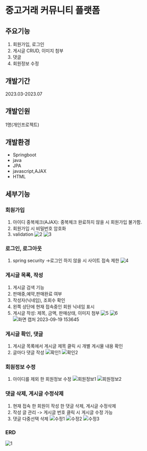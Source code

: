 # 중고거래 커뮤니티 플랫폼

## 주요기능
1. 회원가입, 로그인
2. 게시글 CRUD, 이미지 첨부
3. 댓글
4. 회원정보 수정

## 개발기간
2023.03-2023.07

## 개발인원
1명(개인프로젝트)

## 개발환경
- Springboot
- java
- JPA
- javascript,AJAX
- HTML

## 세부기능
### 회원가입
1. 아이디 중복체크(AJAX): 중복체크 완료하지 않을 시 회원가입 불가함.
2. 회원가입 시 비밀번호 암호화
3. validation
![2](https://github.com/uuuuuunu/Boardpj/assets/125693102/7a95fa78-84cc-4922-856a-fc15e1b5f466)
![3](https://github.com/uuuuuunu/Boardpj/assets/125693102/0c38c7e5-14b3-40fd-83f6-adb7fc7324d2)

### 로그인, 로그아웃
1. spring security ->로그인 하지 않을 시 사이트 접속 제한
![4](https://github.com/uuuuuunu/Boardpj/assets/125693102/0c309dea-1f10-476c-8c69-7e5be22b918b)

### 게시글 목록, 작성
1. 게시글 검색 기능
2. 판매중,예약,판매완료 여부
3. 작성자(닉네임), 조회수 확인
4. 왼쪽 상단에 현재 접속중인 회원 닉네임 표시
5. 게시글 작성: 제목, 금액, 판매상태, 이미지 첨부
![5](https://github.com/uuuuuunu/Boardpj/assets/125693102/1ccbef97-5e42-41d8-8b98-e5410b894112)
![6](https://github.com/uuuuuunu/Boardpj/assets/125693102/9e591341-5018-4ecd-ab60-b5dabe33437b)
![화면 캡처 2023-09-19 153645](https://github.com/uuuuuunu/Boardpj/assets/125693102/2fd2774f-caab-4fb1-ab4e-672e7a749f52)

### 게시글 확인, 댓글
1. 게시글 목록에서 게시글 제목 클릭 시 개별 게시물 내용 확인
2. 글마다 댓글 작성
![확인1](https://github.com/uuuuuunu/Boardpj/assets/125693102/ff0e371c-1766-42b9-ac37-9b7f3662f6b2)
![확인2](https://github.com/uuuuuunu/Boardpj/assets/125693102/b761f46a-2822-420e-92f4-edec6b4848c5)

### 회원정보 수정
1. 아이디를 제외 한 회원정보 수정
![회원정보1](https://github.com/uuuuuunu/Boardpj/assets/125693102/028cebc4-aa92-4c95-adac-cd0b614de096)
![회원정보2](https://github.com/uuuuuunu/Boardpj/assets/125693102/51fdeedc-7bbd-4b0d-85bc-7f753d6e0a24)

### 댓글 삭제, 게시글 수정삭제
1. 현재 접속 한 회원이 작성 한 댓글 삭제, 게시글 수정삭제
2. 작성 글 관리 -> 게시글 번호 클릭 시 게시글 수정 가능
3. 댓글 다중선택 삭제
![수정1](https://github.com/uuuuuunu/Boardpj/assets/125693102/82f6e43d-dfa6-4bb1-9b89-96313135eb18)
![수정2](https://github.com/uuuuuunu/Boardpj/assets/125693102/444c92e6-801e-4b2e-b65f-fa5314fe333b)
![수정3](https://github.com/uuuuuunu/Boardpj/assets/125693102/69f21375-8aa3-421a-b97b-538d1a8f2b42)

### ERD
![1](https://github.com/uuuuuunu/Boardpj/assets/125693102/080bcdf6-0fe4-4d2f-be9e-1e8eb39246a0)



